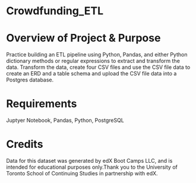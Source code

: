 # Crowdfunding_ETL

# Overview of Project & Purpose 

 Practice building an ETL pipeline using Python, Pandas, and either Python dictionary methods or regular expressions to extract and transform the data. Transform the data, create four CSV files and use the CSV file data to create an ERD and a table schema and upload the CSV file data into a Postgres database.

# Requirements 

Juptyer Notebook, Pandas, Python, PostgreSQL 

# Credits 

Data for this dataset was generated by edX Boot Camps LLC, and is intended for educational purposes only.Thank you to the University of Toronto School of Continuing Studies in partnership with edX.

